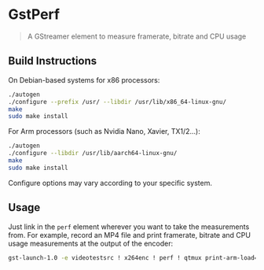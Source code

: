 # GstPerf

> A GStreamer element to measure framerate, bitrate and CPU usage

## Build Instructions

On Debian-based systems for x86 processors:
```bash
./autogen
./configure --prefix /usr/ --libdir /usr/lib/x86_64-linux-gnu/
make
sudo make install
```

For Arm processors (such as Nvidia Nano, Xavier, TX1/2...):

```bash
./autogen
./configure --libdir /usr/lib/aarch64-linux-gnu/
make
sudo make install
```

Configure options may vary according to your specific system.

## Usage

Just link in the `perf` element wherever you want to take the
measurements from. For example, record an MP4 file and print
framerate, bitrate and CPU usage measurements at the output of the
encoder:

```bash
gst-launch-1.0 -e videotestsrc ! x264enc ! perf ! qtmux print-arm-load=true ! filesink location=test.mp4
```
